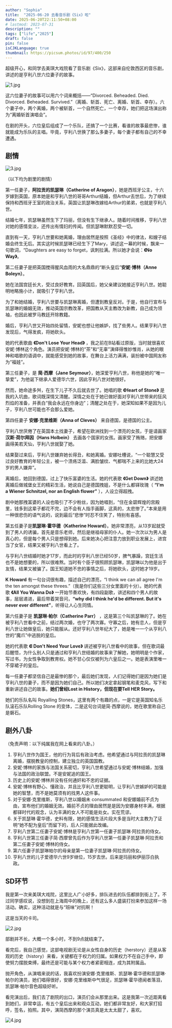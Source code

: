 ```yaml
---
author: "Sophia"
title:  "2025-06-20 去看音乐剧《Six》啦" 
date: 2025-06-20T22:11:50+08:00 
# lastmod: 2023-07-31
description: ""
tags: ["life","2025"]
draft: false
pin: false
isCJKLanguage: true
thumbnail: https://picsum.photos/id/97/400/250
---
```

超级开心，和同学去美琪大戏院看了音乐剧《Six》，这部来自伦敦西区的音乐剧，讲述的是亨利八世六位妻子的故事。

![1.jpg](https://raw.githubusercontent.com/HuizhiXu/pictures/master/20250620/1.jpg)

这六位妻子的故事可以用六个词来概括——“Divorced. Beheaded. Died. Divorced. Beheaded. Survived.”（离婚、斩首、死亡、离婚、斩首、幸存）。六个妻子中，两个离婚，两个被斩首，一个自然死亡，一个幸存，她们把这场演出称为“离婚斩首演唱会”。

在剧的开头，六位皇后组成了一个乐队，还搞了一个比赛，看谁的故事最悲惨，谁就能成为乐队的主唱。毕竟，亨利八世换了那么多妻子，每个妻子都有自己的不幸遭遇。

## 剧情
![3.jpg](https://raw.githubusercontent.com/HuizhiXu/pictures/master/20250620/3.jpg)

（以下均为剧里的剧情）

第一任妻子，**阿拉贡的凯瑟琳（Catherine of Aragon）**，她是西班牙公主，十六岁嫁到英国，原本她是和亨利八世的哥哥Arthur结婚，但Arthur去世后，为了继续保持和西班牙王室的政治关系，英国让凯瑟琳改嫁给Arthur的弟弟，也就是亨利八世。

结婚七年，凯瑟琳虽然生下了玛丽，但没有生下继承人。随着时间推移，亨利八世对她的感情变淡，还传出有情妇的传闻。但凯瑟琳默默忍受一切。

直到有一天，亨利八世要和她离婚，理由居然是按照《圣经》中的律法，和嫂子结婚会终生无后。其实这时候凯瑟琳已经生下了Mary，讲述这一幕的时候，飘来一句歌词，“Daughters are easy to forget，讽刺拉满。所以她才会说：**《No Way》**。

第二任妻子是把英国搅得腥风血雨的大名鼎鼎的“断头皇后”**安妮·博林（Anne Boleyn）**。

她在法国宫廷长大，受过良好教育。回英国后，她父亲建议她接近亨利八世。她聪明地略施小计，就吸引了亨利八世。

为了和她结婚，亨利八世要与凯瑟琳离婚，但遭到教皇反对。于是，他自行宣布与凯瑟琳的婚姻无效，推动英国宗教改革，把国教从天主教改为新教，自己成为领袖，也因此被罗马教廷开除教籍。

婚后，亨利八世又开始四处留情，安妮也想让他嫉妒，找了些男人。结果亨利八世发现后，气得发疯，将她砍头。

她的代表歌曲 **《Don't Lose Your Head》** ，我之前在B站看过原版，当时就很喜欢安妮·博林这个角色。演员把安妮·博林的“茶”和“无辜”演绎得惟妙惟肖，从她的眼神和唱歌的语调中，就能感受到她的故事，在舞台上活力满满，装扮被中国网友称为“福娃”。

第三任妻子，是 **简·西摩（Jane Seymour）**，她深爱亨利八世，称他是她的“唯一挚爱”，为他诞下继承人爱德华六世，因此亨利八世对她很好。

然而，她命途多舛，在生下儿子不久后就去世了。她唱的歌 **《Heart of Stone》** 是我的入坑曲，歌词既深情又清醒。深情之处在于她已做好面对亨利八世带来的狂风烈焰的准备，并表白“我会永远在你身边”；清醒之处在于，她深知如果不是因为儿子，亨利八世可能也不会那么爱她。

第四任妻子 **安娜·克里维斯（Anna of Cleves）** 来自德国，是德国的公主。

亨利八世厌倦了在英国本土找妻子，希望在欧洲找到一个漂亮的女孩，于是请画家**汉斯·荷尔拜因（Hans Holbein）** 去画各个国家的女孩。画家受了贿赂，把安娜画得美若天仙，亨利八世就娶了她。

结果娶过来后，亨利八世嫌弃她长得丑，和她离婚。安娜吐槽说，“一个聪慧又受过良好教育的年轻公主，被一个溃疡泛滥、满脸皱纹、气都喘不上来的比她大24岁的男人嫌弃”。

离婚后，她回到德国，过上了快乐富婆的生活。她的代表歌 **《Get Down》** 讲述她离婚后做城堡女王的精彩生活，她说自己是德国拽姐，不是什么都铎玫瑰（ **“I'm a Wiener Schnitzel, nor an English flower”** ），人设立得超拽。

剧中她那拽富婆的人设也吸引了不少粉丝，因为她唱到，“住在金碧辉煌的宫殿里，钱多到这辈子都花不完，边不会有人指手画脚，这真的，太悲惨了。”本来是用一种很悲伤的语气说的，说到最后“悲惨”时忍不住笑了，特别有喜感。

第五任妻子是**凯瑟琳·霍华德（Katherine Howard）**。她非常漂亮，从13岁起就受到了男人的诱骗，首先是音乐老师，然后是继祖母家的仆人。她一次次以为男人是真心的，但是每个男人只是想得到她。后来她决心把注意力放到职业发展上，进宫当了女官，结果又被亨利八世看上了。

与亨利八世结婚时她才17岁，而此时的亨利八世已经50岁，脾气暴躁，宫廷生活也不是她想要的，所以很难熬。当时有个臣子很照顾凯瑟琳，凯瑟琳以为他是出于友情，结果又被骗了。国王知道她不忠的事情之后，将她砍头，这时她才19岁。

**K Howard** 有一句台词很有趣，描述自己的漂亮，“I think we can all agree I'm the ten amongst these threes.”（我是你们这些三分女里面的十分）。她的代表歌 **《All You Wanna Do》** 一开始节奏欢快，有四段副歌，讲述和四个男人的故事，层层递进，最后带着哭音问，**“why did I think he'd be different. But it's never ever different”**，听得让人心生同情。

第六任妻子是 **凯瑟琳·帕尔（Catherine Parr）** ，这是第三个叫凯瑟琳的了。她在被亨利八世看中之前，结过两次婚，也守了两次寡。守寡之后，她有恋人，但是亨利八世让她做皇后，她只能服从。还好亨利八世年纪大了，她是唯一一个从亨利八世的“魔爪”中逃脱的皇后。

她的代表歌 **《I Don't Need Your Love》** 讲述被亨利八世看中的故事，但在歌词最后醒悟，为什么别人只是通过和亨利八世结婚的故事来了解她，她明明是个作家，写过书，为女性争取到教育权。她不甘心仅仅被列为六皇后之一。她是表演里唯一不穿裙子的皇后。

每一任妻子都坚信自己是最惨的那个，最后她们发现，人们记得她们是因为她们是亨利八世的妻子，而不是因为她们自己。所以她们决定拿起钢笔和麦克风，写下和重新讲述自己的故事。**她们曾经Lost in History，但现在要Tell HER Story。**

她们的乐队名叫 Royalling Stones，这里有两个有趣的点，一是它是英国知名乐队滚石乐队Rolling Stone 的变体，二是这句台词是简·西摩说的，她在歌里称自己是磐石。



## 剧外八卦

（免责声明：以下纯属我在网上看来的八卦。）

1. 亨利八世作为国王，他的行为背后有政治考虑。他希望通过与阿拉贡的凯瑟琳离婚，摆脱教皇的控制，建立独立的英国国教。
2. 安妮·博林的家族与法国关系密切，亨利八世希望通过与安妮·博林结婚，加强与法国的政治联盟。不是安妮追的国王。
3. 历史上的安妮·博林并没有任何通奸和不忠的证据。
4. 安妮·博林有野心、懂政治，并且比亨利八世更聪明，让亨利八世嫉妒的可能是她的智慧，而不是她莫须有的找男人这件事。
5. 对于安娜·克里维斯，亨利八世以婚姻未 consummated 和安娜婚前不贞为由，宣布他们的婚姻无效。婚前不贞的理由居然是是因为安娜身材丰满，根据都铎时代的观念，认为丰满的女人不可能是处女。实在荒谬。
6. 关于凯瑟琳·霍华德，史料有限，她的感情生活片段大多是当时大主教为了证明“她不配为皇后”而留下的，后人只能据此改编。
7. 亨利八世第二任妻子安妮·博林是亨利八世第一任妻子凯瑟琳·阿拉贡的侍女。
8. 亨利八世第三任妻子简·西摩曾先后作为亨利八世第一任妻子凯瑟琳·阿拉贡和第二任妻子安妮·博林的侍女。
9. 第六任妻子凯瑟琳帕尔的母亲是第一位妻子凯瑟琳·阿拉贡的侍女。
10. 亨利八世的儿子爱德华六世9岁继位，15岁去世。后来是玛丽和伊丽莎白执政。

## SD环节

我是第一次来美琪大戏院，这里比人广小好多，排队进去的队伍都排到街上了。不过同学感叹说，没想到在上海周中的晚上，还有这么多人盛装打扮来参加这样一场活动。确实，这种活动就是与“班味”对抗啊！

这是当天的卡司。

![2.jpg](https://raw.githubusercontent.com/HuizhiXu/pictures/master/20250620/2.jpg)

部剧并不长，大概一个多小时，不到9点就结束了。

看完后，我自己感觉，这部电视剧无论是从女性自身的历史（herstory）还是从客观的历史（history）来看，关键都在于权力的归属。如果权力不在自己手中，即使努力摆脱束缚，最终还是可能与某个权力者紧密相连，成为其附属品。

抛开角色，从演唱来说的话，我喜欢扮演安娜·克里维斯、凯瑟琳·霍华德和凯瑟琳·帕尔的演员，她们唱得很好，安娜·克里维斯中气很足，凯瑟琳·霍华德闻者落泪，凯瑟琳·帕尔音色超级好听。

看完演出后，我们去了剧院的出口，演员们会从那里出来。这是我第一次近距离看到她们，非常幸运，有五个皇后出来和观众互动，她们都非常友好，和大家打招呼，签名，拍照。其中，演简西摩的那个演员真是太太太甜了，喜欢。

![4.jpg](https://raw.githubusercontent.com/HuizhiXu/pictures/master/20250620/4.jpg)